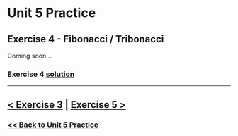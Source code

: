 # Unit 5 Practice

## **Exercise 4 - Fibonacci / Tribonacci**

Coming soon...

### Exercise 4 [solution](./solutions/exercise_4_solution.md)

---

## [< Exercise 3](exercise_3.md) | [Exercise 5 >](exercise_5.md)

### [<< Back to Unit 5 Practice](/practice/unit_5/)
